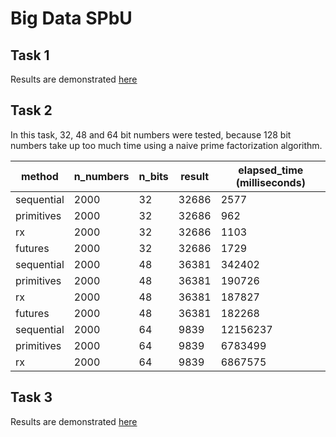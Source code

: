 # Big Data SPbU

## Task 1
Results are demonstrated [here](https://github.com/greav/big-data-spbu/blob/master/task1/task1.ipynb)

## Task 2
In this task, 32, 48 and 64 bit numbers were tested, because 128 bit numbers take up too much time
using a naive prime factorization algorithm.

|method    |n_numbers|n_bits|result|elapsed_time (milliseconds) |
|----------|---------|------|------|------------|
|sequential|2000     |32    |32686 |2577        |
|primitives|2000     |32    |32686 |962         |
|rx        |2000     |32    |32686 |1103        |
|futures   |2000     |32    |32686 |1729        |
|sequential|2000     |48    |36381 |342402      |
|primitives|2000     |48    |36381 |190726      |
|rx        |2000     |48    |36381 |187827      |
|futures   |2000     |48    |36381 |182268      |
|sequential|2000     |64    |9839  |12156237    |
|primitives|2000     |64    |9839  |6783499     |
|rx        |2000     |64    |9839  |6867575     |

## Task 3
Results are demonstrated [here](https://github.com/greav/big-data-spbu/blob/master/task3/task3.ipynb)
